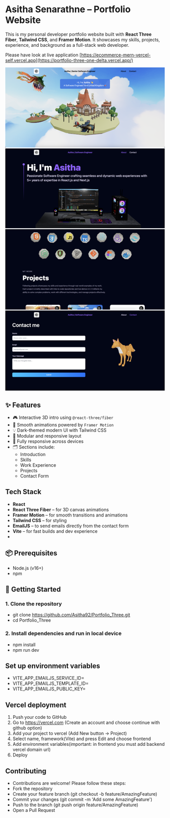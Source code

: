 # Asitha Senarathne – Portfolio Website

This is my personal developer portfolio website built with **React Three Fiber**, **Tailwind CSS**, and **Framer Motion**. It showcases my skills, projects, experience, and background as a full-stack web developer.

Please have look at live application
[https://ecommerce-mern-vercel-self.vercel.app](https://portfolio-three-one-delta.vercel.app/)

![image alt](https://github.com/Asitha92/Portfolio_Three/blob/main/1.png?raw=true)
![image alt](https://github.com/Asitha92/Portfolio_Three/blob/main/2.png?raw=true)
![image alt](https://github.com/Asitha92/Portfolio_Three/blob/main/4.png?raw=true)
![image alt](https://github.com/Asitha92/Portfolio_Three/blob/main/5.png?raw=true)

## ✨ Features

- 🎮 Interactive 3D intro using `@react-three/fiber`
- 🌙 Smooth animations powered by `Framer Motion`
- 💡 Dark-themed modern UI with Tailwind CSS
- 🧱 Modular and responsive layout
- 📱 Fully responsive across devices
- 🗂️ Sections include:
  - Introduction
  - Skills
  - Work Experience
  - Projects
  - Contact Form

## Tech Stack
- **React**
- **React Three Fiber** – for 3D canvas animations
- **Framer Motion** – for smooth transitions and animations
- **Tailwind CSS** – for styling
- **EmailJS** – to send emails directly from the contact form
- **Vite** – for fast builds and dev experience
- 
## 📦 Prerequisites
- Node.js (v16+)
- npm
  
## 🚀 Getting Started

### 1. Clone the repository
- git clone https://github.com/Asitha92/Portfolio_Three.git
- cd Portfolio_Three

### 2. Install dependencies and run in local device
- npm install
- npm run dev

## Set up environment variables
- VITE_APP_EMAILJS_SERVICE_ID=
- VITE_APP_EMAILJS_TEMPLATE_ID=
- VITE_APP_EMAILJS_PUBLIC_KEY=

## Vercel deployment
1. Push your code to GitHub
2. Go to https://vercel.com (Create an account and choose continue with github option)
3. Add your project to vercel (Add New button -> Project)
4. Select name, framework(Vite) and press Edit and choose frontend
5. Add environment variables(important: in frontend you must add backend vercel domain url)
6. Deploy

## Contributing

- Contributions are welcome! Please follow these steps:
- Fork the repository
- Create your feature branch (git checkout -b feature/AmazingFeature)
- Commit your changes (git commit -m 'Add some AmazingFeature')
- Push to the branch (git push origin feature/AmazingFeature)
- Open a Pull Request
